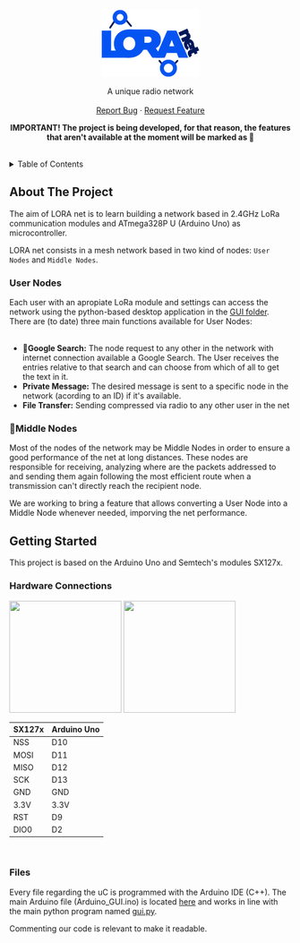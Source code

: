 <!-- PROJECT LOGO -->
<br />
<div align="center">
  <a href="https://github.com/Adell02/LORA-NET">
    <img src="img/logo.png" alt="Logo" >
  </a>

<p align="center">
    A unique radio network
    <br /><br />
    <a href="https://github.com/Adell02/LORA-NET/issues">Report Bug</a>
    ·
    <a href="https://github.com/Adell02/LORA-NET/issues">Request Feature</a>
  </p>
</div>

<p align="center"><strong>IMPORTANT! The project is being developed, for that reason, the features that aren't available at the moment will be marked as 🔴</strong></p>
<br />

<!-- TABLE OF CONTENTS -->
<details>
  <summary>Table of Contents</summary>
  <ol>
    <li>
      <a href="#about-the-project">About The Project</a>
      <ul>
        <li><a href="#user-nodes">User Nodes</a></li>
        <li><a href="#middle-nodes">Middle Nodes</a></li>
      </ul>
    </li>
    <li>
      <a href="#getting-started">Getting Started</a>
      <ul>
        <li><a href="#hardware-connections">Hardware Connections</a></li>
        <li><a href="#installation">Installation</a></li>
      </ul>
    </li>
    <li><a href="#usage">Usage</a></li>
    <li><a href="#roadmap">Roadmap</a></li>
    <li><a href="#contributing">Contributing</a></li>
    <li><a href="#license">License</a></li>
    <li><a href="#contact">Contact</a></li>
    <li><a href="#acknowledgments">Acknowledgments</a></li>
  </ol>
</details>

<!-- ABOUT THE PROJECT -->
## About The Project
The aim of LORA net is to learn building a network based in 2.4GHz LoRa communication modules and ATmega328P U (Arduino Uno) as microcontroller. 

LORA net consists in a mesh network based in two kind of nodes: `User Nodes` and `Middle Nodes`. 

### User Nodes

Each user with an apropiate LoRa module and settings can access the network using the python-based desktop application in the <a href="https://github.com/Adell02/LORA-NET/GUI_v.0">GUI folder</a>. 
There are (to date) three main functions available for User Nodes:
<ul>
  <br />
  <li><strong>🔴Google Search:</strong> The node request to any other in the network with internet connection available a Google Search. The User receives the entries relative to that search and can choose from which of all to get the text in it. </li>
  <li><strong>Private Message:</strong> The desired message is sent to a specific node in the network (acording to an ID) if it's available.</li>
  <li><strong>File Transfer:</strong> Sending compressed via radio to any other user in the net</li>
</ul>

### 🔴Middle Nodes

Most of the nodes of the network may be Middle Nodes in order to ensure a good performance of the net at long distances. These nodes are responsible for receiving, analyzing where are the packets addressed to and sending them again following the most efficient route when a transmission can't directly reach the recipient node.  


We are working to bring a feature that allows converting a User Node into a Middle Node whenever needed, imporving the net performance.

## Getting Started
This project is based on the Arduino Uno and Semtech's modules SX127x. 

### Hardware Connections
<div>
  <img src="https://user-images.githubusercontent.com/84263340/153633151-c42c3546-dbfb-435a-bd68-98cd23723e13.png" width="200" height="200">
  <img src="https://user-images.githubusercontent.com/84263340/153633898-49054876-de93-42f7-8cde-cd6fd96ee445.png" width="200" height="200">
</div>

| SX127x  | Arduino Uno |
| ------------- | ------------- |
| NSS  | D10  |
| MOSI  | D11  |
| MISO  | D12  |
| SCK  | D13  |
| GND  | GND  |
| 3.3V  | 3.3V  |
| RST  | D9  |
| DIO0  | D2  |


<br />

### Files
Every file regarding the uC is programmed with the Arduino IDE (C++). The main Arduino file (Arduino_GUI.ino) is located <a href="https://github.com/Adell02/LORA-NET/GUI_v.0/Arduino_GUI">here</a> and works in line with the main python program named <a href="https://github.com/Adell02/LORA-NET/GUI_v.0/">gui.py</a>.

Commenting our code is relevant to make it readable. 
